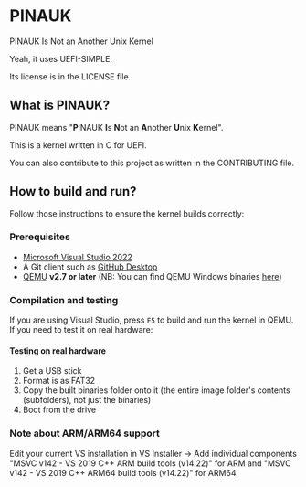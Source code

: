 # PINAUK
PINAUK Is Not an Another Unix Kernel

Yeah, it uses UEFI-SIMPLE.

Its license is in the LICENSE file.


## What is PINAUK?
PINAUK means "**P**INAUK **I**s **N**ot an **A**nother **U**nix **K**ernel".

This is a kernel written in C for UEFI.

You can also contribute to this project as written in the CONTRIBUTING file.

## How to build and run?
Follow those instructions to ensure the kernel builds correctly:
### Prerequisites
- [Microsoft Visual Studio 2022](https://visualstudio.microsoft.com/)
- A Git client such as [GitHub Desktop](https://desktop.github.com/download/)
- [QEMU](http://www.qemu.org) __v2.7 or later__ (NB: You can find QEMU Windows binaries [here](https://qemu.weilnetz.de/w64/))
### Compilation and testing
If you are using Visual Studio, press ```F5``` to build and run the kernel in QEMU.
If you need to test it on real hardware:
#### Testing on real hardware
1. Get a USB stick
2. Format is as FAT32
3. Copy the built binaries folder onto it (the entire image folder's contents (subfolders), not just the binaries)
4. Boot from the drive
### Note about ARM/ARM64 support
Edit your current VS installation in VS Installer -> Add individual components "MSVC v142 - VS 2019 C++ ARM build tools (v14.22)" for ARM and "MSVC v142 - VS 2019 C++ ARM64 build tools (v14.22)" for ARM64.
